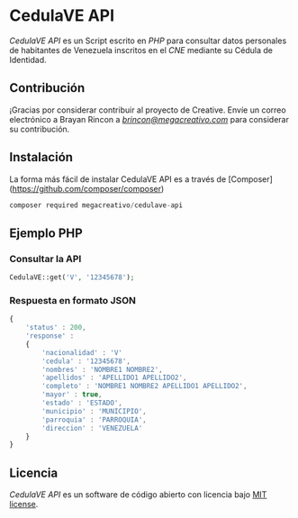 # CedulaVE API

*CedulaVE API* es un Script escrito en *PHP* para consultar datos personales de habitantes de Venezuela inscritos en el *CNE* mediante su Cédula de Identidad.

## Contribución

¡Gracias por considerar contribuir al proyecto de Creative. Envíe un correo electrónico a Brayan Rincon a *brincon@megacreativo.com* para considerar su contribución.

## Instalación
La forma más fácil de instalar CedulaVE API es a través de [Composer] (https://github.com/composer/composer)

```php
composer required megacreativo/cedulave-api
```

## Ejemplo PHP

### Consultar la API

```php
CedulaVE::get('V', '12345678');
```

### Respuesta en formato JSON

```javascript
{
    'status' : 200,
    'response' :
    {
        'nacionalidad' : 'V'
        'cedula' : '12345678',
        'nombres' : 'NOMBRE1 NOMBRE2',
        'apellidos' : 'APELLIDO1 APELLIDO2',
        'completo' : 'NOMBRE1 NOMBRE2 APELLIDO1 APELLIDO2',
        'mayor' : true,
        'estado' : 'ESTADO',
        'municipio' : 'MUNICIPIO',
        'parroquia' : 'PARROQUIA',
        'direccion' : 'VENEZUELA'
    }
}
```

## Licencia

*CedulaVE API* es un software de código abierto con licencia bajo [MIT license](http://opensource.org/licenses/MIT).